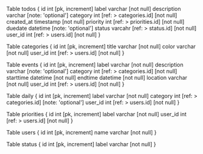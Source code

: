 Table todos {
  id int [pk, increment] 
  label varchar [not null]
  description varchar [note: 'optional']
  category int [ref: > categories.id] [not null]
  created_at timestamp [not null]
  priority int [ref: > priorities.id] [not null]
  duedate datetime [note: 'optional']
  status varcahr [ref: > status.id] [not null]
  user_id int [ref: > users.id] [not null]
}

Table categories {
  id int [pk, increment]
  title varchar [not null]
  color varchar [not null]
  user_id int [ref: > users.id] [not null]
 }

Table events {
  id int [pk, increment]
  label varchar [not null]
  description varchar [note: 'optional']
  category int [ref: > categories.id] [not null]
  starttime datetime [not null]
  endtime datetime [not null]
  location varchar [not null]
  user_id int [ref: > users.id] [not null]
}

Table daily {
  id int [pk, increment]
  label varchar [not null]
  category int [ref: > categories.id] [note: 'optional']
  user_id int [ref: > users.id] [not null]
}

Table priorities {
  id int [pk, increment]
  label varchar [not null]
  user_id int [ref: > users.id] [not null]
}

Table users {
  id int [pk, increment]
  name varchar [not null]
}

Table status {
  id int [pk, increment]
  label varchar [not null]
}